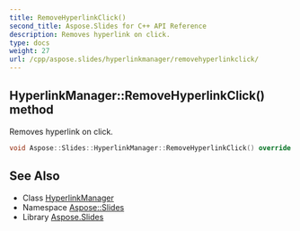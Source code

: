 ```yaml
---
title: RemoveHyperlinkClick()
second_title: Aspose.Slides for C++ API Reference
description: Removes hyperlink on click.
type: docs
weight: 27
url: /cpp/aspose.slides/hyperlinkmanager/removehyperlinkclick/
---
```

## HyperlinkManager::RemoveHyperlinkClick() method


Removes hyperlink on click.

```cpp
void Aspose::Slides::HyperlinkManager::RemoveHyperlinkClick() override
```

## See Also

* Class [HyperlinkManager](./)
* Namespace [Aspose::Slides](../)
* Library [Aspose.Slides](../../)